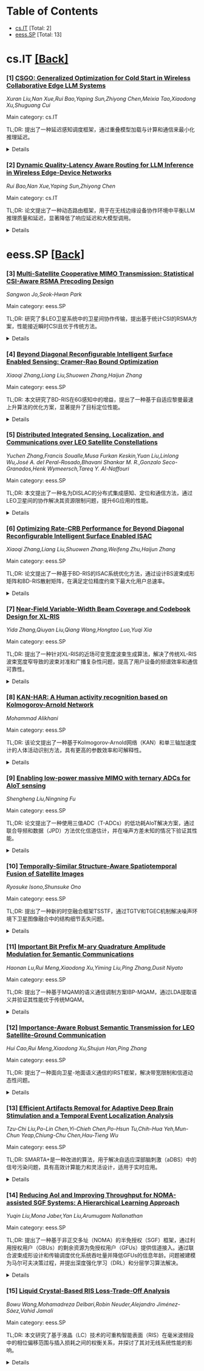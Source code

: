 <div id=toc></div>

# Table of Contents

- [cs.IT](#cs.IT) [Total: 2]
- [eess.SP](#eess.SP) [Total: 13]


<div id='cs.IT'></div>

# cs.IT [[Back]](#toc)

### [1] [CSGO: Generalized Optimization for Cold Start in Wireless Collaborative Edge LLM Systems](https://arxiv.org/abs/2508.11287)
*Xuran Liu,Nan Xue,Rui Bao,Yaping Sun,Zhiyong Chen,Meixia Tao,Xiaodong Xu,Shuguang Cui*

Main category: cs.IT

TL;DR: 提出了一种延迟感知调度框架，通过重叠模型加载与计算和通信来最小化推理延迟。


<details>
  <summary>Details</summary>
Motivation: 在边缘设备上部署大语言模型时，资源有限导致冷启动延迟问题，现有方法未能有效解决。

Method: 设计了一个动态调整层分区和分配的框架，将问题建模为混合整数非线性规划，并采用动态规划算法优化。

Result: 实验结果显示，该方法显著降低了冷启动延迟。

Conclusion: 该框架有效减少了推理延迟，提升了边缘设备上大语言模型的部署效率。

Abstract: While deploying large language models on edge devices promises low-latency
and privacy-preserving AI services, it is hindered by limited device resources.
Although pipeline parallelism facilitates distributed inference, existing
approaches often ignore the cold-start latency caused by on-demand model
loading. In this paper, we propose a latency-aware scheduling framework that
overlaps model loading with computation and communication to minimize total
inference latency. Based on device and model parameters, the framework
dynamically adjusts layer partitioning and allocation to effectively hide
loading time, thereby eliminating as many idle periods as possible. We
formulate the problem as a Mixed-Integer Non-Linear Program and design an
efficient dynamic programming algorithm to optimize model partitioning and
device assignment. Experimental results show that the proposed method
significantly reduces cold-start latency compared to baseline strategies.

</details>


### [2] [Dynamic Quality-Latency Aware Routing for LLM Inference in Wireless Edge-Device Networks](https://arxiv.org/abs/2508.11291)
*Rui Bao,Nan Xue,Yaping Sun,Zhiyong Chen*

Main category: cs.IT

TL;DR: 论文提出了一种动态路由框架，用于在无线边缘设备协作环境中平衡LLM推理质量和延迟，显著降低了响应延迟和大模型调用。


<details>
  <summary>Details</summary>
Motivation: 无线通信与LLM结合可提供智能服务，但边缘设备部署中存在推理质量与延迟的权衡问题。

Method: 提出动态路由框架，结合轻量级移动设备模型和边缘服务器强大模型，针对单轮和多轮查询设计成本模型。

Result: 实验显示框架在保持推理质量的同时，平均延迟降低5-15%，大模型调用减少10-20%。

Conclusion: 该框架有效解决了边缘设备部署中的资源分配问题，提升了服务效率。

Abstract: The integration of wireless communications and Large Language Models (LLMs)
is poised to unlock ubiquitous intelligent services, yet deploying them in
wireless edge-device collaborative environments presents a critical trade-off
between inference quality and end-to-end latency. A fundamental mismatch exists
between task complexity and resource allocation: offloading simple queries
invites prohibitive latency, while on-device models lack the capacity for
demanding computations. To address this challenge, we propose a dynamic,
quality-latency aware routing framework that orchestrates inference between a
lightweight model on the mobile device and a powerful model on the edge server.
Our framework employs two distinct cost models: for single-turn queries, it
fuses a BERT-predicted semantic score with communication and computation
overheads; for multi-turn dialogues, it further quantifies context-aware costs
arising from model switching and KV-cache management. While maintaining full
inference quality, extensive experiments demonstrate that our framework cuts
average response latency by 5-15% and reduces large model invocations by 10-20%
against competitive baselines on MMLU, GSM8K, and MT-Bench-101 benchmarks.

</details>


<div id='eess.SP'></div>

# eess.SP [[Back]](#toc)

### [3] [Multi-Satellite Cooperative MIMO Transmission: Statistical CSI-Aware RSMA Precoding Design](https://arxiv.org/abs/2508.11132)
*Sangwon Jo,Seok-Hwan Park*

Main category: eess.SP

TL;DR: 研究了多LEO卫星系统中的卫星间协作传输，提出基于统计CSI的RSMA方案，性能接近瞬时CSI且优于传统方法。


<details>
  <summary>Details</summary>
Motivation: 提升多LEO卫星系统的频谱效率，解决瞬时CSI获取困难的问题。

Method: 设计MIMO预编码和RSMA方案，基于统计CSI优化最大最小公平速率，采用闭式上界和WMMSE算法。

Result: 仿真显示，基于统计CSI的RSMA方案性能接近瞬时CSI，显著优于传统空间分割多址。

Conclusion: 统计CSI的RSMA方案在多LEO卫星系统中具有高效性和实用性。

Abstract: We investigate inter-satellite cooperative transmission in a multiple
low-Earth orbit (LEO) satellite communication system to enhance spectral
efficiency. Specifically, we design multiple-input multipleoutput (MIMO)
precoding at LEO satellites for cooperative rate-splitting multiple access
(RSMA). Given the difficulty of acquiring instantaneous channel state
information (iCSI) due to long delays and Doppler effects, we formulate an
ergodic max-min fairness rate (MMFR) maximization problem based on statistical
CSI (sCSI). To address the challenge of ergodic rate evaluation, we approximate
the problem using closed-form upper bounds and develop a weighted minimum mean
squared error-based algorithm to obtain a stationary point. Simulation results
demonstrate that the proposed sCSI-based RSMA scheme approaches iCSI-based
performance and significantly outperforms conventional space-division multiple
access.

</details>


### [4] [Beyond Diagonal Reconfigurable Intelligent Surface Enabled Sensing: Cramer-Rao Bound Optimization](https://arxiv.org/abs/2508.11292)
*Xiaoqi Zhang,Liang Liu,Shuowen Zhang,Haijun Zhang*

Main category: eess.SP

TL;DR: 本文研究了BD-RIS在6G感知中的增益，提出了一种基于自适应黎曼最速上升算法的优化方案，显著提升了目标定位性能。


<details>
  <summary>Details</summary>
Motivation: 尽管BD-RIS在通信中的优势已被广泛研究，但其在6G感知中的增益仍未知，因此本文旨在探索BD-RIS辅助感知的潜力。

Method: 通过推导CRB并设计基于自适应黎曼最速上升算法的优化方案，满足非凸单位约束，最小化CRB。

Result: 数值结果表明，所提出的BD-RIS辅助目标定位方法具有优越的感知性能。

Conclusion: BD-RIS在6G感知中展现出显著优势，为未来无线感知技术提供了新思路。

Abstract: Recently, beyond diagonal reconfigurable intelligent surface (BD-RIS) has
emerged as a more flexible solution to engineer the wireless propagation
channels, thanks to its non-diagonal reflecting matrix. Although the gain of
the BD-RIS over the conventional RIS in communication has been revealed in many
works, its gain in 6G sensing is still unknown. This motivates us to study the
BD-RIS assisted sensing in this letter. Specifically, we derive the Cramer-Rao
bound (CRB) for estimating the angle-of-arrival (AOA) from the target to the
BD-RIS under the constraint that the BD-RIS scattering matrix is unitary. To
minimize the CRB, we develop an optimization scheme based on an adaptive
Riemannian steepest ascent algorithm that can satisfy the non-convex unitary
constraint. Numerical results demonstrate that the proposed BD-RIS-assisted
target localization method achieves superior sensing performance.

</details>


### [5] [Distributed Integrated Sensing, Localization, and Communications over LEO Satellite Constellations](https://arxiv.org/abs/2508.11029)
*Yuchen Zhang,Francis Soualle,Musa Furkan Keskin,Yuan Liu,Linlong Wu,José A. del Peral-Rosado,Bhavani Shankar M. R.,Gonzalo Seco-Granados,Henk Wymeersch,Tareq Y. Al-Naffouri*

Main category: eess.SP

TL;DR: 本文提出了一种名为DISLAC的分布式集成感知、定位和通信方法，通过LEO卫星间的协作解决其资源限制问题，提升6G应用的性能。


<details>
  <summary>Details</summary>
Motivation: LEO卫星在6G应用中面临功率、天线孔径和机载处理能力的限制，需要创新方法突破这些瓶颈。

Method: 采用分布式MIMO架构，通过卫星间链路实现协作，提升吞吐量、定位精度和感知鲁棒性。

Result: 案例研究表明DISLAC能显著改善性能，并分析了同步、天线可重构性和ISL设计等关键问题。

Conclusion: 文章总结了DISLAC的潜力，并提出了未来非地面网络中实际部署的研究方向。

Abstract: Low Earth orbit (LEO) satellite constellations are rapidly becoming essential
enablers of next-generation wireless systems, offering global broadband access,
high-precision localization, and reliable sensing beyond terrestrial coverage.
However, the inherent limitations of individual LEO satellites, including
restricted power, limited antenna aperture, and constrained onboard processing,
hinder their ability to meet the growing demands of 6G applications. To address
these challenges, this article introduces the concept of distributed integrated
sensing, localization, and communication (DISLAC) over LEO constellations,
inspired by distributed multiple input multiple output architectures. By
enabling inter-satellite cooperation through inter-satellite links, DISLAC can
substantially improve throughput, positioning accuracy, and sensing robustness.
We present illustrative case studies that quantify these benefits and analyze
key system-level considerations, including synchronization, antenna
reconfigurability, and ISL design. The article concludes by outlining open
research directions to advance the practical deployment of DISLAC in future
non-terrestrial networks.

</details>


### [6] [Optimizing Rate-CRB Performance for Beyond Diagonal Reconfigurable Intelligent Surface Enabled ISAC](https://arxiv.org/abs/2508.11295)
*Xiaoqi Zhang,Liang Liu,Shuowen Zhang,Weifeng Zhu,Haijun Zhang*

Main category: eess.SP

TL;DR: 论文提出了一种基于BD-RIS的ISAC系统优化方法，通过设计BS波束成形矩阵和BD-RIS散射矩阵，在满足定位精度约束下最大化用户总速率。


<details>
  <summary>Details</summary>
Motivation: 研究如何利用BD-RIS提升ISAC系统的通信和定位性能，克服传统RIS的局限性。

Method: 采用对数障碍法和黎曼最速上升法解决带约束的流形优化问题。

Result: 数值结果表明，所提算法有效，且BD-RIS优于传统RIS。

Conclusion: BD-RIS在ISAC系统中具有显著性能优势，为未来通信与感知一体化提供了新思路。

Abstract: This letter considers a beyond diagonal reconfigurable intelligent surface
(BD-RIS) aided integrated sensing and communication (ISAC) system, where the
BD-RIS can help a multi-antenna base station (BS) serve multiple user
equipments (UEs) and localize a target simultaneously. We formulate an
optimization problem that designs the BS beamforming matrix and the BD-RIS
scattering matrix to maximize UEs' sum rate subject to a localization
Cramer-Rao bound (CRB) constraint and an additional unitary matrix constraint
for the scattering matrix. Because unitary matrices form a manifold, our
problem belongs to constrained manifold optimization. This letter proposes a
log-barrier based Riemannian steepest ascent method to solve this problem
effectively. Numerical results verify the effectiveness of our algorithm and
the performance gain of the BD-RIS aided ISAC systems over the conventional RIS
aided ISAC systems.

</details>


### [7] [Near-Field Variable-Width Beam Coverage and Codebook Design for XL-RIS](https://arxiv.org/abs/2508.11178)
*Yida Zhang,Qiuyan Liu,Qiang Wang,Hongtao Luo,Yuqi Xia*

Main category: eess.SP

TL;DR: 提出了一种针对XL-RIS的近场可变宽度波束生成算法，解决了传统XL-RIS波束宽度窄导致的波束对准和广播复杂性问题，提高了用户设备的频谱效率和通信可靠性。


<details>
  <summary>Details</summary>
Motivation: XL-RIS的高波束增益虽能缓解高频电磁波衰减导致的基站覆盖问题，但其窄波束宽度增加了波束对准和广播的复杂性，亟需解决方案。

Method: 提出了一种基于近场假设的可变宽度波束生成算法，并将其应用于XL-RIS的近场码本设计，支持任意形状码字区域的波束覆盖和多XL-RIS系统的联合码本生成。

Result: 仿真结果表明，该方案在码字区域内能显著提高用户设备的频谱效率并降低通信中断概率，同时对码字区域位置和面积变化具有更好的鲁棒性。

Conclusion: 该算法有效解决了XL-RIS窄波束宽度带来的问题，提升了系统性能，适用于多XL-RIS系统的联合优化。

Abstract: To mitigate the issue of limited base station coverage caused by severe
high-frequency electromagnetic wave attenuation, Extremely Large Reconfigurable
Intelligent Surface (XL-RIS) has garnered significant attention due to its high
beam gain. However, XL-RIS exhibits a narrower beam width compared to
traditional RIS, which increases the complexity of beam alignment and
broadcast. To address this problem, we propose a variable-width beam generation
algorithm under the near-field assumption and apply it to the near-field
codebook design for XL-RIS. Our algorithm can achieve beam coverage for
arbitrarily shaped codeword regions and generate a joint codebook for the
multi-XL-RIS system. The simulation results demonstrate that our proposed
scheme enables user equipment (UE) to achieve higher spectral efficiency and
lower communication outage probability within the codeword region compared to
existing works. Furthermore, our scheme exhibits better robustness to codeword
region location and area variations.

</details>


### [8] [KAN-HAR: A Human activity recognition based on Kolmogorov-Arnold Network](https://arxiv.org/abs/2508.11186)
*Mohammad Alikhani*

Main category: eess.SP

TL;DR: 该论文提出了一种基于Kolmogorov-Arnold网络（KAN）和单三轴加速度计的人体活动识别方法，具有更高的参数效率和可解释性。


<details>
  <summary>Details</summary>
Motivation: 传统深度学习方法在人体活动识别（HAR）中需要大量参数调优且缺乏可解释性，因此探索更高效和可解释的替代方案。

Method: 使用MotionSense数据集，预处理和归一化加速度计和陀螺仪数据，通过KAN进行特征学习和分类。

Result: KAN在分类性能上与传统深度神经网络相当或更优，同时参数数量显著减少。

Conclusion: KAN架构是一种高效且可解释的HAR系统替代方案，适用于实际应用。

Abstract: Human Activity Recognition (HAR) plays a critical role in numerous
applications, including healthcare monitoring, fitness tracking, and smart
environments. Traditional deep learning (DL) approaches, while effective, often
require extensive parameter tuning and may lack interpretability. In this work,
we investigate the use of a single three-axis accelerometer and the
Kolmogorov--Arnold Network (KAN) for HAR tasks, leveraging its ability to model
complex nonlinear relationships with improved interpretability and parameter
efficiency. The MotionSense dataset, containing smartphone-based motion sensor
signals across various physical activities, is employed to evaluate the
proposed approach. Our methodology involves preprocessing and normalization of
accelerometer and gyroscope data, followed by KAN-based feature learning and
classification. Experimental results demonstrate that the KAN achieves
competitive or superior classification performance compared to conventional
deep neural networks, while maintaining a significantly reduced parameter
count. This highlights the potential of KAN architectures as an efficient and
interpretable alternative for real-world HAR systems. The open-source
implementation of the proposed framework is available at the Project's GitHub
Repository.

</details>


### [9] [Enabling low-power massive MIMO with ternary ADCs for AIoT sensing](https://arxiv.org/abs/2508.11234)
*Shengheng Liu,Ningning Fu*

Main category: eess.SP

TL;DR: 论文提出了一种使用三值ADC（T-ADCs）的低功耗AIoT解决方案，通过联合导频和数据（JPD）方法优化信道估计，并在噪声方差未知的情况下验证其性能。


<details>
  <summary>Details</summary>
Motivation: 随着网络设备普及和智能需求增长，AIoT的高功耗问题亟待解决，尤其是高分辨率ADC和多射频链的能耗问题。

Method: 采用T-ADCs和JPD方案进行信道估计，提出改进的EM和变分推断EM估计器，分别用于确定性和随机信道。

Result: 理论分析和仿真表明，JPD方案能有效减轻量化效应带来的性能下降，且无需额外导频开销。

Conclusion: T-ADCs和JPD方案在低功耗AIoT中具有可行性，为绿色智能传感提供了有效途径。

Abstract: The proliferation of networked devices and the surging demand for ubiquitous
intelligence have given rise to the artificial intelligence of things (AIoT).
However, the utilization of high-resolution analog-to-digital converters (ADCs)
and numerous radio frequency chains significantly raises power consumption.
This paper explores a cost-effective solution using ternary ADCs (T-ADCs) in
massive multiple-input-multiple-output (MIMO) systems for low-power AIoT and
specifically addresses channel sensing challenges. The channel is first
estimated through a pilot-aided scheme and refined using a joint-pilot-and-data
(JPD) approach. To assess the performance limits of this two-threshold ADC
system, the analysis includes its hardware-ideal counterpart, the parallel
one-bit ADCs (PO-ADCs) and a realistic scenario where noise variance is unknown
at the receiver is considered. Analytical findings indicate that the JPD scheme
effectively mitigates performance degradation in channel estimation due to
coarse quantization effects under mild conditions, without necessitating
additional pilot overhead. For deterministic and random channels, we propose
modified expectation maximization (EM) and variational inference EM estimators,
respectively. Extensive simulations validate the theoretical results and
demonstrate the effectiveness of the proposed estimators in terms of mean
square error and symbol error rate, which showcases the feasibility of
implementing T-ADCs and the associated JPD scheme for greener AIoT smart
sensing.

</details>


### [10] [Temporally-Similar Structure-Aware Spatiotemporal Fusion of Satellite Images](https://arxiv.org/abs/2508.11259)
*Ryosuke Isono,Shunsuke Ono*

Main category: eess.SP

TL;DR: 提出了一种新的时空融合框架TSSTF，通过TGTV和TGEC机制解决噪声环境下卫星图像融合中的结构细节丢失问题。


<details>
  <summary>Details</summary>
Motivation: 现有噪声鲁棒的时空融合方法常导致空间结构细节丢失，TSSTF旨在解决这一问题。

Method: 引入TGTV和TGEC机制，将时空融合任务建模为约束优化问题，并开发了高效的求解算法。

Result: TSSTF在无噪声条件下与现有方法相当，在噪声条件下表现更优。

Conclusion: TSSTF在噪声环境下能有效保留结构细节，提供了推荐参数以增强实用性和可重复性。

Abstract: This paper proposes a novel spatiotemporal (ST) fusion framework for
satellite images, named Temporally-Similar Structure-Aware ST fusion (TSSTF).
ST fusion is a promising approach to address the trade-off between the spatial
and temporal resolution of satellite images. In real-world scenarios, observed
satellite images are severely degraded by noise due to measurement equipment
and environmental conditions. Consequently, some recent studies have focused on
enhancing the robustness of ST fusion methods against noise. However, existing
noise-robust ST fusion approaches often fail to capture fine spatial structure,
leading to oversmoothing and artifacts. To address this issue, TSSTF introduces
two key mechanisms: Temporally-Guided Total Variation (TGTV) and
Temporally-Guided Edge Constraint (TGEC). TGTV is a novel regularization
function that promotes spatial piecewise smoothness while preserving structural
details, guided by a reference high spatial resolution image acquired on a
nearby date. TGEC enforces consistency in edge locations between two temporally
adjacent images, while allowing for spectral variations. We formulate the ST
fusion task as a constrained optimization problem incorporating TGTV and TGEC,
and develop an efficient algorithm based on a preconditioned primal-dual
splitting method. Experimental results demonstrate that TSSTF performs
comparably to state-of-the-art methods under noise-free conditions and
outperforms them under noisy conditions. Additionally, we provide a
comprehensive set of recommended parameter values that consistently yield high
performance across diverse target regions and noise conditions, aiming to
enhance reproducibility and practical utility.

</details>


### [11] [Important Bit Prefix M-ary Quadrature Amplitude Modulation for Semantic Communications](https://arxiv.org/abs/2508.11351)
*Haonan Lu,Rui Meng,Xiaodong Xu,Yiming Liu,Ping Zhang,Dusit Niyato*

Main category: eess.SP

TL;DR: 提出了一种基于MQAM的语义通信调制方案IBP-MQAM，通过LDA提取语义并验证其性能优于传统MQAM。


<details>
  <summary>Details</summary>
Motivation: 为语义通信（SemCom）设计专用信道调制方案，提升通信效率。

Method: 提出IBP-MQAM方案，推导重要与非重要符号错误率的近似表达式，并使用LDA量化语义。

Result: IBP-MQAM在语义通信场景中性能优于传统MQAM，并分析了关键参数的影响。

Conclusion: IBP-MQAM为语义通信提供了一种有效的调制方案，具有实际应用潜力。

Abstract: M-ary Quadrature Amplitude Modulation (MQAM) is a commonly used channel
modulation technology in wireless communication systems. To achieve dedicated
channel modulation for semantic communication (SemCom), we propose an
Important-Bit-Prefixed MQAM (IBP-MQAM) scheme and derive its approximate
expression of important symbol error rate (ISER) and unimportant symbol error
rate (USER). By extracting and quantifying text semantics using Latent
Dirichlet Allocation (LDA), we verify that IBP-MQAM achieves improved
performance over MQAM in SemCom scenarios and further analyze the effects of
key system parameters.

</details>


### [12] [Importance-Aware Robust Semantic Transmission for LEO Satellite-Ground Communication](https://arxiv.org/abs/2508.11457)
*Hui Cao,Rui Meng,Xiaodong Xu,Shujun Han,Ping Zhang*

Main category: eess.SP

TL;DR: 提出了一种面向卫星-地面语义通信的IRST框架，解决带宽限制和信道动态性问题。


<details>
  <summary>Details</summary>
Motivation: 6G时代卫星-地面语义通信面临带宽限制和动态SNR波动挑战，需高效任务导向传输方案。

Method: 采用分割模型增强算法提升语义分割精度，任务驱动语义选择优先传输重要内容，堆叠式SNR感知信道编解码器自适应调整编码。

Result: IRST模型在多种条件下表现优于现有基准，具备更强的鲁棒性。

Conclusion: IRST框架为带宽稀缺和信道多变的卫星-地面语义通信提供了高效解决方案。

Abstract: Satellite-ground semantic communication is anticipated to serve a critical
role in the forthcoming 6G era. Nonetheless, task-oriented data transmission in
such systems remains a formidable challenge, primarily due to the dynamic
nature of signal-to-noise ratio (SNR) fluctuations and the stringent bandwidth
limitations inherent to low Earth orbit (LEO) satellite channels. In response
to these constraints, we propose an importance-aware robust semantic
transmission (IRST) framework, specifically designed for scenarios
characterized by bandwidth scarcity and channel variability. The IRST scheme
begins by applying a segmentation model enhancement algorithm to improve the
granularity and accuracy of semantic segmentation. Subsequently, a task-driven
semantic selection method is employed to prioritize the transmission of
semantically vital content based on real-time channel state information.
Furthermore, the framework incorporates a stack-based, SNR-aware channel codec
capable of executing adaptive channel coding in alignment with SNR variations.
Comparative evaluations across diverse operating conditions demonstrate the
superior performance and resilience of the IRST model relative to existing
benchmarks.

</details>


### [13] [Efficient Artifacts Removal for Adaptive Deep Brain Stimulation and a Temporal Event Localization Analysis](https://arxiv.org/abs/2508.11459)
*Tzu-Chi Liu,Po-Lin Chen,Yi-Chieh Chen,Po-Hsun Tu,Chih-Hua Yeh,Mun-Chun Yeap,Chiung-Chu Chen,Hau-Tieng Wu*

Main category: eess.SP

TL;DR: SMARTA+是一种改进的算法，用于解决自适应深部脑刺激（aDBS）中的信号污染问题，具有高效计算能力和灵活设计，适用于实时应用。


<details>
  <summary>Details</summary>
Motivation: 传统DBS存在信号污染问题，现有方法在抑制伪迹和算法灵活性之间存在权衡，SMARTA+旨在解决这些问题。

Method: 开发了SMARTA+算法，能够高效抑制刺激和瞬态直流伪迹，并支持灵活设计，通过半真实和真实患者数据验证其性能。

Result: SMARTA+在伪迹去除效果上与SMARTA相当或更优，计算时间显著减少，且保留了信号频谱和时间结构。

Conclusion: SMARTA+是推动实时闭环aDBS系统发展的有前景工具。

Abstract: Adaptive deep brain stimulation (aDBS) leverages symptom-related biomarkers
to deliver personalized neuromodulation therapy, with the potential to improve
treatment efficacy and reduce power consumption compared to conventional DBS.
However, stimulation-induced signal contamination remains a major technical
barrier to advancing its clinical application. Existing artifact removal
strategies, both front-end and back-end, face trade-offs between artifact
suppression and algorithmic flexibility. Among back-end algorithms, Shrinkage
and Manifold-based Artifact Removal using Template Adaptation (SMARTA) has
shown promising performance in mitigating stimulus artifacts with minimal
distortion to local field potentials (LFPs), but its high computational demand
and inability to handle transient direct current (DC) artifacts limit its use
in real-time applications. To address this, we developed SMARTA+, a
computationally efficient extension of SMARTA capable of suppressing both
stimulus and transient DC artifacts while supporting flexible algorithmic
design. We evaluated SMARTA+ using semi-real aDBS data and real data from
Parkinson's disease patients. Compared to SMARTA and other established methods,
SMARTA+ achieved comparable or superior artifact removal while significantly
reducing computation time. It preserved spectral and temporal structures,
ranging from beta band to high-frequency oscillations, and demonstrated
robustness across diverse stimulation protocols. Temporal event localization
analysis further showed improved accuracy in detecting beta bursts. These
findings support SMARTA+ as a promising tool for advancing real-time,
closed-loop aDBS systems.

</details>


### [14] [Reducing AoI and Improving Throughput for NOMA-assisted SGF Systems: A Hierarchical Learning Approach](https://arxiv.org/abs/2508.11473)
*Yuqin Liu,Mona Jaber,Yan Liu,Arumugam Nallanathan*

Main category: eess.SP

TL;DR: 提出了一种基于非正交多址（NOMA）的半免授权（SGF）框架，通过利用授权用户（GBUs）的剩余资源为免授权用户（GFUs）提供信道接入。通过联合波束成形设计和传输调度优化系统吞吐量并降低GFUs的信息年龄。问题被建模为马尔可夫决策过程，并提出深度强化学习（DRL）和分层学习算法解决。


<details>
  <summary>Details</summary>
Motivation: 解决免授权用户在信道接入中的资源分配和调度问题，优化系统吞吐量并降低信息年龄。

Method: 1) 将问题建模为马尔可夫决策过程；2) 提出基于DRL的传输调度方法；3) 设计分层学习算法，上层策略优化波束成形，下层策略最大化传输时隙利用率。

Result: 1) DRL调度在信息年龄减少上优于基线方法；2) 分层学习算法实现31.82%的增益，同时将GFUs的平均信息年龄控制在1.5时隙内；3) 方法在GFUs数量为GBUs的1-5倍时均有效。

Conclusion: 提出的NOMA辅助SGF框架和分层学习算法能有效提升信道接入效率，降低信息年龄，适用于不同用户规模场景。

Abstract: A non-orthogonal multiple access (NOMA) assisted semi-grant-free (SGF)
framework is proposed to enable channel access for grant-free users (GFUs) by
using residual resources from grant-based users. Under this framework, the
problem of joint beamforming design and transmission scheduling is formulated
to improve the system throughput and reduce the age-of-information of GFUs. The
aforementioned problem is transferred into a Markov Decision Process to model
the changing environment with the transmission/ waiting/ retransmission of
GFUs. In an effort to solve the pertinent problem, firstly, a deep
reinforcement learning (DRL) based transmission scheduling approach is proposed
for determining the optimal transmission probability based on the available
transmission slots and transmission status of GFUs. Secondly, a hierarchical
learning algorithm is proposed to analyze the channel state information of GBUs
and the transmission status of GFUs, and to train an upper-level policy based
on this analysis for beamforming to achieve efficient grant-based transmission,
while a lower-level policy adapts to maximize the utilization of transmission
slots allocated by the upper-level agent. The two policies interact to improve
channel access and avoid collisions. Numerical results reveal that 1) The DRL
based transmission scheduling outperforms existing adaptive and state-dependent
baselines in AoI reduction, where an average
three-time-slots-earlier-transmission can be obtained compared to the
state-dependent choice, and five time slots earlier can be achieved when
comparing to the adaptive choice; 2) The hierarchical learning algorithm is
able to achieve approximately a 31.82% gain while maintaining the average AoI
of GFUs within 1.5 time slots. 3) The effectiveness of the hierarchical
learning scheme in NOMA-assisted SGF system is validated across scenarios with
GFUs counts from 1-5 times of GBUs.

</details>


### [15] [Liquid Crystal-Based RIS Loss-Trade-Off Analysis](https://arxiv.org/abs/2508.11489)
*Bowu Wang,Mohamadreza Delbari,Robin Neuder,Alejandro Jiménez-Sáez,Vahid Jamali*

Main category: eess.SP

TL;DR: 本文研究了基于液晶（LC）技术的可重构智能表面（RIS）在毫米波频段中的相位偏移范围与插入损耗之间的权衡关系，并探讨了其对无线系统性能的影响。


<details>
  <summary>Details</summary>
Motivation: 液晶技术因其低功耗、可扩展性和连续可调相位偏移等优势，成为毫米波频段大型可重构智能表面的潜在解决方案。然而，基于延迟线架构的LC-RIS在相位偏移范围与插入损耗之间存在权衡关系，这一关系尚未在LC-RIS辅助的无线系统中得到研究。

Method: 研究通过配置基站（BS）和RIS，以最小化发射功率，同时满足用户的服务质量（QoS）要求，探讨了LC相位偏移范围对系统性能的影响。

Result: 仿真结果揭示了总发射功率与可达到的数据速率之间存在基本权衡关系，这一关系受LC相位偏移范围的影响。

Conclusion: 研究为LC-RIS在无线通信系统中的实际应用提供了重要见解，强调了相位偏移范围与系统性能之间的权衡关系。

Abstract: Liquid crystal (LC) technology has emerged as a promising solution for large
reconfigurable intelligent surfaces (RISs) at millimeter wave (mmWave) bands,
offering advantages such as low power consumption, scalability, and
continuously tunable phase shifts. For LC-RIS based on the delay-line
architecture, i.e., with dedicated phase shifters, there exists a trade-off
between the maximum achievable phase-shift range and the corresponding
insertion loss, which has not been studied for LC-RIS-assisted wireless systems
yet. In this paper, we investigate this trade-off where a base station (BS) and
an RIS are configured to minimize the transmit power while satisfying a given
quality of service (QoS) for a number of users. Simulation results reveal a
fundamental trade-off between the total transmit power and the achievable data
rate as a function of the LC phase-shift range.

</details>
